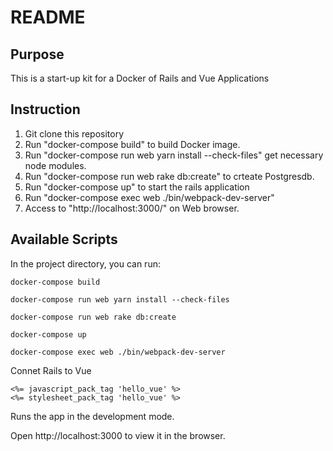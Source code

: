 # README

## Purpose

This is a start-up kit for a  Docker of Rails and Vue Applications

## Instruction
1. Git clone this repository
2. Run "docker-compose build" to build Docker image.
3. Run "docker-compose run web yarn install --check-files" get necessary node modules.
4. Run "docker-compose run web rake db:create" to crteate Postgresdb.
5. Run "docker-compose up" to start the rails application
6. Run "docker-compose exec web ./bin/webpack-dev-server" 
7. Access to "http://localhost:3000/" on Web browser.

## Available Scripts

In the project directory, you can run:

```
docker-compose build

docker-compose run web yarn install --check-files

docker-compose run web rake db:create

docker-compose up

docker-compose exec web ./bin/webpack-dev-server

```

Connet Rails to Vue
```
<%= javascript_pack_tag 'hello_vue' %>
<%= stylesheet_pack_tag 'hello_vue' %>
```

Runs the app in the development mode.

Open http://localhost:3000 to view it in the browser.

